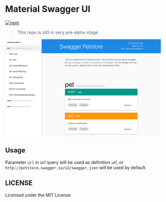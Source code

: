
# Material Swagger UI

[![npm](https://img.shields.io/npm/v/material-swagger-ui.svg?maxAge=2592000)](https://www.npmjs.com/package/material-swagger-ui)

> This repo is still in very pre-alpha stage

![Screenshot](screenshot-1.png)

## Usage

Parameter `url` in url query will be used as definition url, or `http://petstore.swagger.io/v2/swagger.json` will be used by default.

## LICENSE

Licensed under the MIT License
